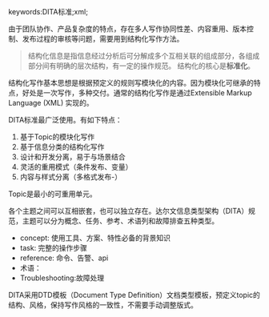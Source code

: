 keywords:DITA标准;xml;

由于团队协作、产品复杂度的特点，存在多人写作协同性差、内容重用、版本控制、发布过程的审核等问题，需要用到结构化写作方法。

>结构化信息是指信息经过分析后可分解成多个互相关联的组成部分，各组成部分间有明确的层次结构，有一定的操作规范。
>结构化的核心是**标准化**。

结构化写作基本思想是根据预定义的规则写模块化的内容。因为模块化可继承的特点，好处是一次写作，多种交付。通常的结构化写作是通过Extensible Markup Language (XML) 实现的。

DITA标准最广泛使用。有如下特点：
1. 基于Topic的模块化写作
2. 基于信息分类的结构化写作
3. 设计和开发分离，易于与场景结合
4. 灵活的重用模式（条件发布、变量）
5. 内容与样式分离（多格式发布-）

Topic是最小的可重用单元。

各个主题之间可以互相嵌套，也可以独立存在。达尔文信息类型架构（DITA）规范，主题可以分为概念、任务、参考、术语列和故障排查五种类型。

* concept: 使用工具、方案、特性必备的背景知识
* task: 完整的操作步骤
* reference: 命令、告警、api
* 术语：
* Troubleshooting:故障处理

DITA采用DTD模板（Document Type Definition）文档类型模板，预定义topic的结构、风格，保持写作风格的一致性，不需要手动调整版式。


